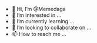 - 👋 Hi, I’m @Memedaga
- 👀 I’m interested in ...
- 🌱 I’m currently learning ...
- 💞️ I’m looking to collaborate on ...
- 📫 How to reach me ...

<!---
Memedaga/Memedaga is a ✨ special ✨ repository because its `README.md` (this file) appears on your GitHub profile.
You can click the Preview link to take a look at your changes.
--->
